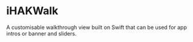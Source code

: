 # iHAKWalk
A customisable walkthrough view built on Swift that can be used for app intros or banner and sliders. 
